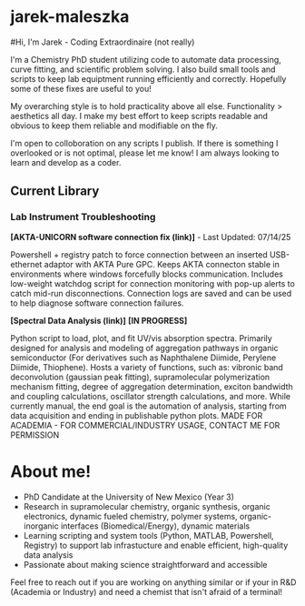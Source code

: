 # jarek-maleszka

#Hi, I'm Jarek - Coding Extraordinaire (not really)

I'm a Chemistry PhD student utilizing code to automate data processing, curve fitting, and scientific problem solving.
I also build small tools and scripts to keep lab equiptment running efficiently and correctly. Hopefully some of these fixes are useful to you!

My overarching style is to hold practicality above all else. Functionality > aesthetics all day. I make my best effort to keep scripts readable and obvious to keep them reliable and modifiable on the fly. 

I'm open to colloboration on any scripts I publish. If there is something I overlooked or is not optimal, please let me know! I am always looking to learn and develop as a coder.

## Current Library

### Lab Instrument Troubleshooting

**[AKTA-UNICORN software connection fix (link)]** - Last Updated: 07/14/25

Powershell + registry patch to force connection between an inserted USB-ethernet adaptor with AKTA Pure GPC. Keeps AKTA connecton stable in environments where windows forcefully blocks communication. Includes low-weight watchdog script for connection monitoring with pop-up alerts to catch mid-run disconnections. Connection logs are saved and can be used to help diagnose software connection failures.

**[Spectral Data Analysis (link)]**  **[IN PROGRESS]**

Python script to load, plot, and fit UV/vis absorption spectra. Primarily designed for analysis and modeling of aggregation pathways in organic semiconductor (For derivatives such as Naphthalene Diimide, Perylene Diimide, Thiophene). Hosts a variety of functions, such as: vibronic band deconvolution (gaussian peak fitting), supramolecular polymerization mechanism fitting, degree of aggregation determination, exciton bandwidth and coupling calculations, oscillator strength calculations, and more. While currently manual, the end goal is the automation of analysis, starting from data acquisition and ending in publishable python plots. MADE FOR ACADEMIA - FOR COMMERCIAL/INDUSTRY USAGE, CONTACT ME FOR PERMISSION

# About me!

- PhD Candidate at the University of New Mexico (Year 3)
- Research in supramolecular chemistry, organic synthesis, organic electronics, dynamic fueled chemistry, polymer systems, organic-inorganic interfaces (Biomedical/Energy), dynamic materials
- Learning scripting and system tools (Python, MATLAB, Powershell, Registry) to support lab infrastucture and enable efficient, high-quality data analysis
- Passionate about making science straightforward and accessible

Feel free to reach out if you are working on anything similar or if your in R&D (Academia or Industry) and need a chemist that isn't afraid of a terminal!





